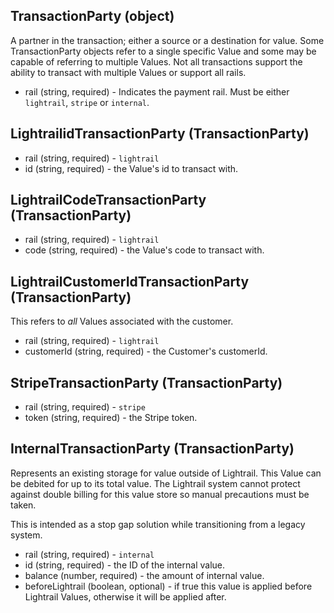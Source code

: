 ## TransactionParty (object)
A partner in the transaction; either a source or a destination for value.  Some TransactionParty objects refer to a single specific Value and some may be capable of referring to multiple Values.  Not all transactions support the ability to transact with multiple Values or support all rails.
+ rail (string, required) - Indicates the payment rail. Must be either `lightrail`, `stripe` or `internal`.

## LightrailidTransactionParty (TransactionParty)
+ rail (string, required) - `lightrail`
+ id (string, required) - the Value's id to transact with.

## LightrailCodeTransactionParty (TransactionParty)
+ rail (string, required) - `lightrail`
+ code (string, required) - the Value's code to transact with.

## LightrailCustomerIdTransactionParty (TransactionParty)
This refers to *all* Values associated with the customer.
+ rail (string, required) - `lightrail`
+ customerId (string, required) - the Customer's customerId.

## StripeTransactionParty (TransactionParty)
+ rail (string, required) - `stripe`
+ token (string, required) - the Stripe token.

## InternalTransactionParty (TransactionParty)
Represents an existing storage for value outside of Lightrail.  This Value can be debited for up to its total value.  The Lightrail system cannot protect against double billing for this value store so manual precautions must be taken.

This is intended as a stop gap solution while transitioning from a legacy system.

+ rail (string, required) - `internal`
+ id (string, required) - the ID of the internal value.
+ balance (number, required) - the amount of internal value.
+ beforeLightrail (boolean, optional) - if true this value is applied before Lightrail Values, otherwise it will be applied after.
